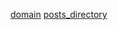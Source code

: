 [title]: <> (nasajkanten's website)
[icon]: <> (http://vitalik.ca/images/icon.png)
[domain](https://few-xylophone-melodic.on-fleek.app/)
[posts_directory](./posts)
